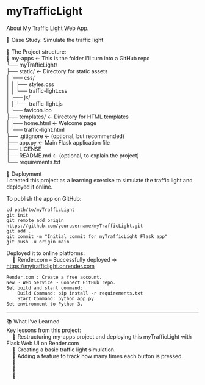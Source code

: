 # myTrafficLight
About My Traffic Light Web App.

🧠 Case Study: Simulate the traffic light<br/>

🧩 The Project structure:<br/>
    📁 my-apps                              ← This is the folder I'll turn into a GitHub repo<br/>
        └── myTrafficLight/<br/>
            ├── static/                     ← Directory for static assets<br/>
            │   ├── css/<br/>
            │   │   ├── styles.css<br/>
            │   │   └── traffic-light.css<br/>
            │   ├── js/<br/>
            │   │   └── traffic-light.js<br/>
            │   └── favicon.ico<br/>
            ├── templates/                  ← Directory for HTML templates<br/>
            │   ├── home.html               ← Welcome page<br/>
            │   └── traffic-light.html<br/>
            ├── .gitignore                  ← (optional, but recommended)<br/>
            ├── app.py                      ← Main Flask application file<br/>
            ├── LICENSE<br/>
            ├── README.md                   ← (optional, to explain the project)<br/>
            └── requirements.txt<br/>

🚀 Deployment<br/>
I created this project as a learning exercise to simulate the traffic light and deployed it online.<br/>

To publish the app on GitHub:

    cd path/to/myTrafficLight
    git init
    git remote add origin https://github.com/yourusername/myTrafficLight.git
    git add .
    git commit -m "Initial commit for myTrafficLight Flask app"
    git push -u origin main

Deployed it to online platforms:<br/>
&nbsp;&nbsp;&nbsp;&nbsp;🔹 Render.com – Successfully deployed ⇒ https://mytrafficlight.onrender.com<br/>

    Render.com : Create a free account.
    New ➝ Web Service ➝ Connect GitHub repo.
    Set build and start command:
        Build Command: pip install -r requirements.txt
        Start Command: python app.py
    Set environment to Python 3.

<hr>

📚 What I’ve Learned<br/>
Key lessons from this project:<br/>
&nbsp;&nbsp;&nbsp;&nbsp;🔹 Restructuring my-apps project and deploying this myTrafficLight with Flask Web UI on Render.com<br/>
&nbsp;&nbsp;&nbsp;&nbsp;🔹 Creating a basic traffic light simulation.<br/>
&nbsp;&nbsp;&nbsp;&nbsp;🔹 Adding a feature to track how many times each button is pressed.<br/>
&nbsp;&nbsp;&nbsp;&nbsp;🔹 <br/>
&nbsp;&nbsp;&nbsp;&nbsp;🔹 <br/>
&nbsp;&nbsp;&nbsp;&nbsp;🔹 <br/>
